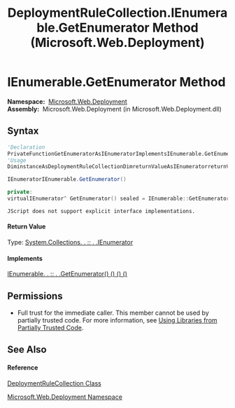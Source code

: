 ﻿---
title: DeploymentRuleCollection.IEnumerable.GetEnumerator Method  (Microsoft.Web.Deployment)
TOCTitle: IEnumerable.GetEnumerator Method
ms:assetid: M:Microsoft.Web.Deployment.DeploymentRuleCollection.System#Collections#IEnumerable#GetEnumerator
ms:mtpsurl: https://msdn.microsoft.com/en-us/library/Dd543186(v=VS.90)
ms:contentKeyID: 20208952
ms.date: 05/02/2012
mtps_version: v=VS.90
f1_keywords:
- Microsoft.Web.Deployment.DeploymentRuleCollection.IEnumerable.GetEnumerator
- Microsoft::Web::Deployment::DeploymentRuleCollection::IEnumerable::GetEnumerator
dev_langs:
- CSharp
- JScript
- VB
- c++
api_location:
- Microsoft.Web.Deployment.dll
api_name:
- Microsoft.Web.Deployment.DeploymentRuleCollection.GetEnumerator
api_type:
- Managed
topic_type:
- apiref
- kbSyntax
product_family_name: VS
ROBOTS: INDEX,FOLLOW
---

# IEnumerable.GetEnumerator Method

**Namespace:**  [Microsoft.Web.Deployment](microsoft-web-deployment-namespace.md)  
**Assembly:**  Microsoft.Web.Deployment (in Microsoft.Web.Deployment.dll)

## Syntax

``` vb
'Declaration
PrivateFunctionGetEnumeratorAsIEnumeratorImplementsIEnumerable.GetEnumerator
'Usage
DiminstanceAsDeploymentRuleCollectionDimreturnValueAsIEnumeratorreturnValue = CType(instance, IEnumerable).GetEnumerator()
```

``` csharp
IEnumeratorIEnumerable.GetEnumerator()
```

``` c++
private:
virtualIEnumerator^ GetEnumerator() sealed = IEnumerable::GetEnumerator
```

``` jscript
JScript does not support explicit interface implementations.
```

#### Return Value

Type: [System.Collections. . :: . .IEnumerator](https://msdn.microsoft.com/en-us/library/1t2267t6\(v=vs.90\))  

#### Implements

[IEnumerable. . :: . .GetEnumerator() () () ()](https://msdn.microsoft.com/en-us/library/5zae5365\(v=vs.90\))  

## Permissions

  - Full trust for the immediate caller. This member cannot be used by partially trusted code. For more information, see [Using Libraries from Partially Trusted Code](https://msdn.microsoft.com/en-us/library/8skskf63\(v=vs.90\)).

## See Also

#### Reference

[DeploymentRuleCollection Class](deploymentrulecollection-class-microsoft-web-deployment.md)

[Microsoft.Web.Deployment Namespace](microsoft-web-deployment-namespace.md)

